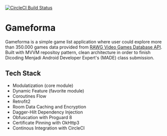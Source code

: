 [![CircleCI Build Status](https://circleci.com/gh/blitzkz23/gameforma-app.svg?style=svg)](https://circleci.com/gh/blitzkz23/gameforma-app)
# Gameforma
Gameforma is a simple game list application where user could explore more than 350.000 games data provided from [RAWG Video Games Database API](https://api.rawg.io/docs/).  Built with MVVM repositoy pattern, clean architecture in order to finish Dicoding Menjadi Android Developer Expert's (MADE) class submission.

## Tech Stack
- Modulatization (core module)
- Dynamic Feature (favorite module)
- Coroutines Flow
- Retrofit2
- Room Data Caching and Encryption
- Dagger-Hilt Dependency Injection
- Obfuscation with Proguard 8
- Certificate Pinning with OkHttp3
- Continous Integration with CircleCI
